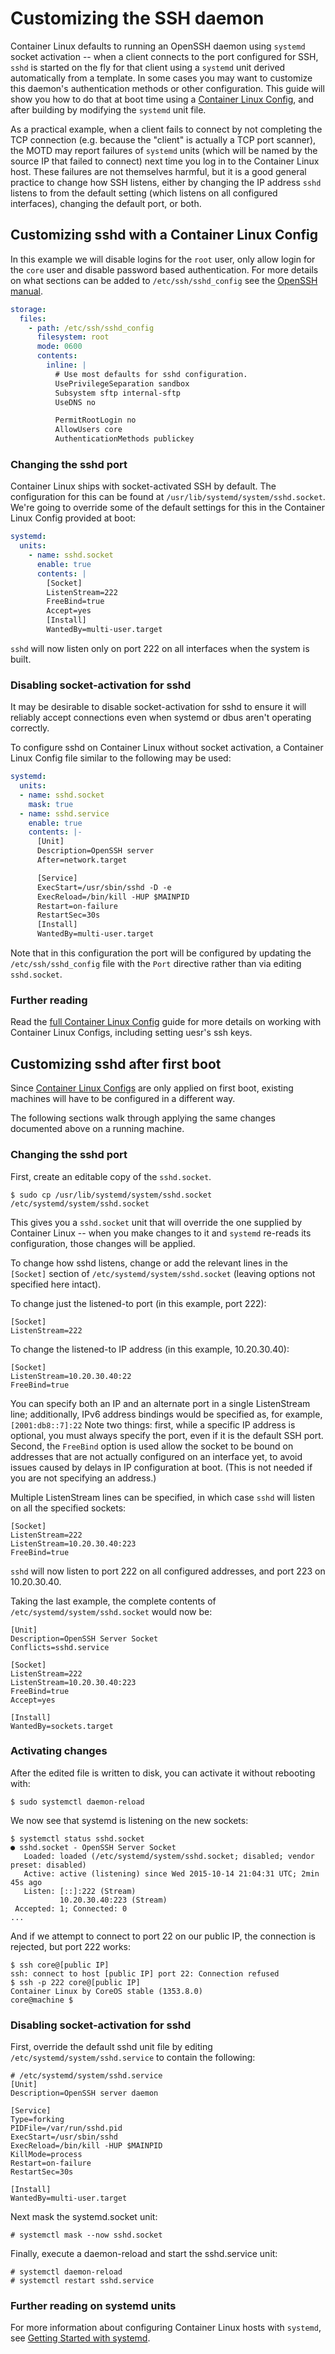 # Customizing the SSH daemon

Container Linux defaults to running an OpenSSH daemon using `systemd` socket activation -- when a client connects to the port configured for SSH, `sshd` is started on the fly for that client using a `systemd` unit derived automatically from a template. In some cases you may want to customize this daemon's authentication methods or other configuration. This guide will show you how to do that at boot time using a [Container Linux Config][cl-configs], and after building by modifying the `systemd` unit file.

As a practical example, when a client fails to connect by not completing the TCP connection (e.g. because the "client" is actually a TCP port scanner), the MOTD may report failures of `systemd` units (which will be named by the source IP that failed to connect) next time you log in to the Container Linux host. These failures are not themselves harmful, but it is a good general practice to change how SSH listens, either by changing the IP address `sshd` listens to from the default setting (which listens on all configured interfaces), changing the default port, or both.

[cl-configs]: provisioning.md

## Customizing sshd with a Container Linux Config

In this example we will disable logins for the `root` user, only allow login for the `core` user and disable password based authentication. For more details on what sections can be added to `/etc/ssh/sshd_config` see the [OpenSSH manual][openssh-manual].

[openssh-manual]: http://www.openssh.com/cgi-bin/man.cgi?query=sshd_config

```yaml container-linux-config
storage:
  files:
    - path: /etc/ssh/sshd_config
      filesystem: root
      mode: 0600
      contents:
        inline: |
          # Use most defaults for sshd configuration.
          UsePrivilegeSeparation sandbox
          Subsystem sftp internal-sftp
          UseDNS no

          PermitRootLogin no
          AllowUsers core
          AuthenticationMethods publickey
```

### Changing the sshd port

Container Linux ships with socket-activated SSH by default. The configuration for this can be found at `/usr/lib/systemd/system/sshd.socket`. We're going to override some of the default settings for this in the Container Linux Config provided at boot:

```yaml container-linux-config
systemd:
  units:
    - name: sshd.socket
      enable: true
      contents: |
        [Socket]
        ListenStream=222
        FreeBind=true
        Accept=yes
        [Install]
        WantedBy=multi-user.target
```

`sshd` will now listen only on port 222 on all interfaces when the system is built.

### Disabling socket-activation for sshd

It may be desirable to disable socket-activation for sshd to ensure it will reliably accept connections even when systemd or dbus aren't operating correctly.

To configure sshd on Container Linux without socket activation, a Container Linux Config file similar to the following may be used:

```yaml container-linux-config
systemd:
  units:
  - name: sshd.socket
    mask: true
  - name: sshd.service
    enable: true
    contents: |-
      [Unit]
      Description=OpenSSH server
      After=network.target

      [Service]
      ExecStart=/usr/sbin/sshd -D -e
      ExecReload=/bin/kill -HUP $MAINPID
      Restart=on-failure
      RestartSec=30s
      [Install]
      WantedBy=multi-user.target
```

Note that in this configuration the port will be configured by updating the `/etc/ssh/sshd_config` file with the `Port` directive rather than via editing `sshd.socket`.

### Further reading

Read the [full Container Linux Config][cl-configs] guide for more details on working with Container Linux Configs, including setting uesr's ssh keys.

## Customizing sshd after first boot

Since [Container Linux Configs][cl-configs] are only applied on first boot, existing machines will have to be configured in a different way.

The following sections walk through applying the same changes documented above on a running machine.


### Changing the sshd port

First, create an editable copy of the `sshd.socket`.

```
$ sudo cp /usr/lib/systemd/system/sshd.socket /etc/systemd/system/sshd.socket
```

This gives you a `sshd.socket` unit that will override the one supplied by Container Linux -- when you make changes to it and `systemd` re-reads its configuration, those changes will be applied.


To change how sshd listens, change or add the relevant lines in the `[Socket]` section of `/etc/systemd/system/sshd.socket` (leaving options not specified here intact).

To change just the listened-to port (in this example, port 222):

```
[Socket]
ListenStream=222
```

To change the listened-to IP address (in this example, 10.20.30.40):

```
[Socket]
ListenStream=10.20.30.40:22
FreeBind=true
```

You can specify both an IP and an alternate port in a single ListenStream line; additionally, IPv6 address bindings would be specified as, for example, `[2001:db8::7]:22`  Note two things: first, while a specific IP address is optional, you must always specify the port, even if it is the default SSH port. Second, the `FreeBind` option is used allow the socket to be bound on addresses that are not actually configured on an interface yet, to avoid issues caused by delays in IP configuration at boot. (This is not needed if you are not specifying an address.)

Multiple ListenStream lines can be specified, in which case `sshd` will listen on all the specified sockets:

```
[Socket]
ListenStream=222
ListenStream=10.20.30.40:223
FreeBind=true
```

`sshd` will now listen to port 222 on all configured addresses, and port 223 on 10.20.30.40.

Taking the last example, the complete contents of `/etc/systemd/system/sshd.socket` would now be:

```
[Unit]
Description=OpenSSH Server Socket
Conflicts=sshd.service

[Socket]
ListenStream=222
ListenStream=10.20.30.40:223
FreeBind=true
Accept=yes

[Install]
WantedBy=sockets.target
```

### Activating changes

After the edited file is written to disk, you can activate it without rebooting with:

```
$ sudo systemctl daemon-reload
```

We now see that systemd is listening on the new sockets:

```
$ systemctl status sshd.socket
● sshd.socket - OpenSSH Server Socket
   Loaded: loaded (/etc/systemd/system/sshd.socket; disabled; vendor preset: disabled)
   Active: active (listening) since Wed 2015-10-14 21:04:31 UTC; 2min 45s ago
   Listen: [::]:222 (Stream)
           10.20.30.40:223 (Stream)
 Accepted: 1; Connected: 0
...
```

And if we attempt to connect to port 22 on our public IP, the connection is rejected, but port 222 works:

```
$ ssh core@[public IP]
ssh: connect to host [public IP] port 22: Connection refused
$ ssh -p 222 core@[public IP]
Container Linux by CoreOS stable (1353.8.0)
core@machine $
```

### Disabling socket-activation for sshd

First, override the default sshd unit file by editing `/etc/systemd/system/sshd.service` to contain the following:

```
# /etc/systemd/system/sshd.service
[Unit]
Description=OpenSSH server daemon

[Service]
Type=forking
PIDFile=/var/run/sshd.pid
ExecStart=/usr/sbin/sshd
ExecReload=/bin/kill -HUP $MAINPID
KillMode=process
Restart=on-failure
RestartSec=30s

[Install]
WantedBy=multi-user.target
```

Next mask the systemd.socket unit:

```
# systemctl mask --now sshd.socket
```
Finally, execute a daemon-reload and start the sshd.service unit:

```
# systemctl daemon-reload
# systemctl restart sshd.service
```

### Further reading on systemd units

For more information about configuring Container Linux hosts with `systemd`, see [Getting Started with systemd](getting-started-with-systemd.md).
